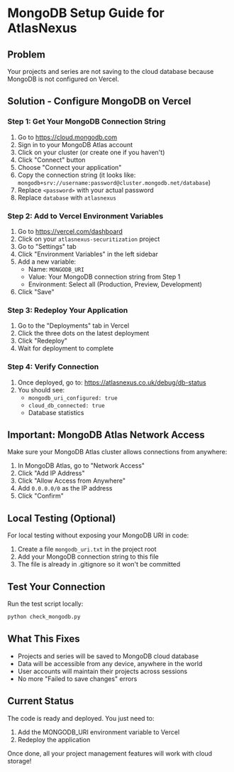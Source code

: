 # MongoDB Setup Guide for AtlasNexus

## Problem
Your projects and series are not saving to the cloud database because MongoDB is not configured on Vercel.

## Solution - Configure MongoDB on Vercel

### Step 1: Get Your MongoDB Connection String
1. Go to https://cloud.mongodb.com
2. Sign in to your MongoDB Atlas account
3. Click on your cluster (or create one if you haven't)
4. Click "Connect" button
5. Choose "Connect your application"
6. Copy the connection string (it looks like: `mongodb+srv://username:password@cluster.mongodb.net/database`)
7. Replace `<password>` with your actual password
8. Replace `database` with `atlasnexus`

### Step 2: Add to Vercel Environment Variables
1. Go to https://vercel.com/dashboard
2. Click on your `atlasnexus-securitization` project
3. Go to "Settings" tab
4. Click "Environment Variables" in the left sidebar
5. Add a new variable:
   - Name: `MONGODB_URI`
   - Value: Your MongoDB connection string from Step 1
   - Environment: Select all (Production, Preview, Development)
6. Click "Save"

### Step 3: Redeploy Your Application
1. Go to the "Deployments" tab in Vercel
2. Click the three dots on the latest deployment
3. Click "Redeploy"
4. Wait for deployment to complete

### Step 4: Verify Connection
1. Once deployed, go to: https://atlasnexus.co.uk/debug/db-status
2. You should see:
   - `mongodb_uri_configured: true`
   - `cloud_db_connected: true`
   - Database statistics

## Important: MongoDB Atlas Network Access
Make sure your MongoDB Atlas cluster allows connections from anywhere:
1. In MongoDB Atlas, go to "Network Access"
2. Click "Add IP Address"
3. Click "Allow Access from Anywhere"
4. Add `0.0.0.0/0` as the IP address
5. Click "Confirm"

## Local Testing (Optional)
For local testing without exposing your MongoDB URI in code:
1. Create a file `mongodb_uri.txt` in the project root
2. Add your MongoDB connection string to this file
3. The file is already in .gitignore so it won't be committed

## Test Your Connection
Run the test script locally:
```bash
python check_mongodb.py
```

## What This Fixes
- Projects and series will be saved to MongoDB cloud database
- Data will be accessible from any device, anywhere in the world
- User accounts will maintain their projects across sessions
- No more "Failed to save changes" errors

## Current Status
The code is ready and deployed. You just need to:
1. Add the MONGODB_URI environment variable to Vercel
2. Redeploy the application

Once done, all your project management features will work with cloud storage!